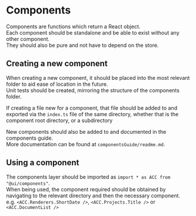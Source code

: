 # Components
Components are functions which return a React object.  
Each component should be standalone and be able to exist without any other component.  
They should also be pure and not have to depend on the store.

## Creating a new component
When creating a new component, it should be placed into the most relevant folder to aid ease of location in the future.  
Unit tests should be created, mirroring the structure of the components folder.

If creating a file new for a component, that file should be added to and exported via the `index.ts` file of the same directory, whether that is the component root directory, or a subdirectory

New components should also be added to and documented in the components guide.  
More documentation can be found at `componentsGuide/readme.md`.

## Using a component
The components layer should be imported as `import * as ACC from "@ui/components"`.  
When being used, the component required should be obtained by navigating to the relevant directory and then the necessary component.  
e.g. `<ACC.Renderers.ShortDate />`, `<ACC.Projects.Title />` or `<ACC.DocumentList />`

